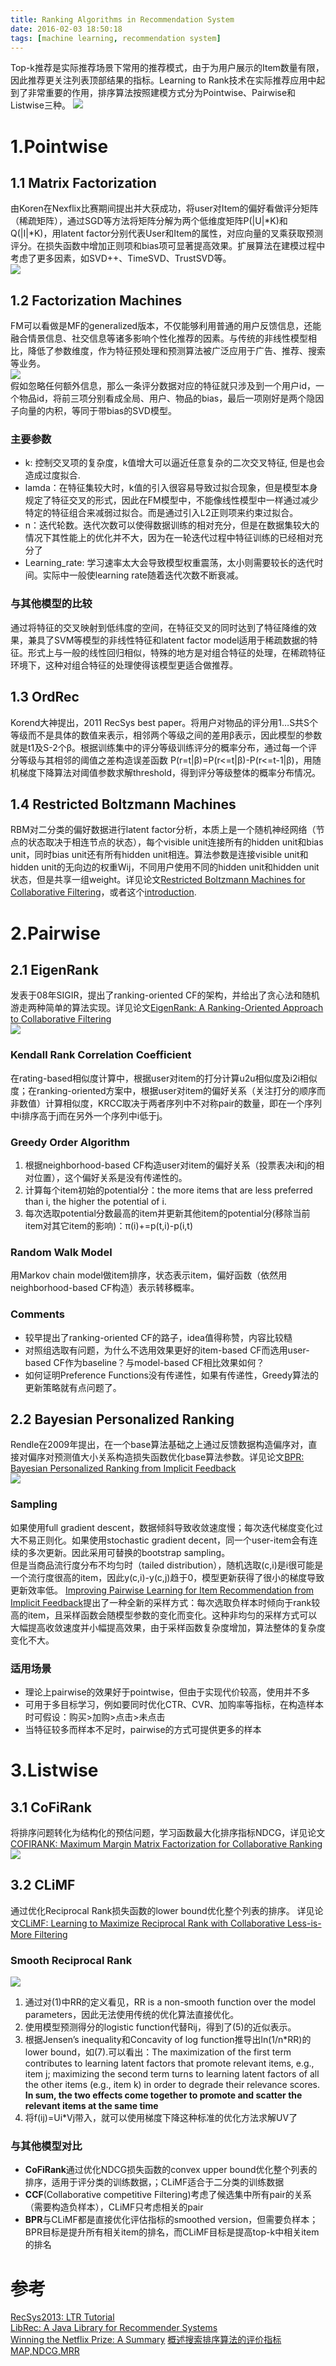 ```yaml
---
title: Ranking Algorithms in Recommendation System
date: 2016-02-03 18:50:18
tags: [machine learning, recommendation system]
---
```

Top-k推荐是实际推荐场景下常用的推荐模式，由于为用户展示的Item数量有限，因此推荐更关注列表顶部结果的指标。Learning to Rank技术在实际推荐应用中起到了非常重要的作用，排序算法按照建模方式分为Pointwise、Pairwise和Listwise三种。 
![](/img/machine_learning/recommend_ranking.PNG)    
<!-- more -->
# 1.Pointwise
## 1.1 Matrix Factorization
由Koren在Nexflix比赛期间提出并大获成功，将user对Item的偏好看做评分矩阵（稀疏矩阵），通过SGD等方法将矩阵分解为两个低维度矩阵P(|U|\*K)和Q(|I|\*K)，用latent factor分别代表User和Item的属性，对应向量的叉乘获取预测评分。在损失函数中增加正则项和bias项可显著提高效果。扩展算法在建模过程中考虑了更多因素，如SVD++、TimeSVD、TrustSVD等。   
![](/img/machine_learning/matrix_factorization.PNG)    

## 1.2 Factorization Machines
FM可以看做是MF的generalized版本，不仅能够利用普通的用户反馈信息，还能融合情景信息、社交信息等诸多影响个性化推荐的因素。与传统的非线性模型相比，降低了参数维度，作为特征预处理和预测算法被广泛应用于广告、推荐、搜索等业务。   
![](/img/machine_learning/factorization_machine.PNG)   
假如忽略任何额外信息，那么一条评分数据对应的特征就只涉及到一个用户id，一个物品id，将前三项分别看成全局、用户、物品的bias，最后一项刚好是两个隐因子向量的内积，等同于带bias的SVD模型。
### 主要参数
- k: 控制交叉项的复杂度，k值增大可以逼近任意复杂的二次交叉特征, 但是也会造成过度拟合.
- lamda：在特征集较大时，k值的引入很容易导致过拟合现象，但是模型本身规定了特征交叉的形式，因此在FM模型中，不能像线性模型中一样通过减少特定的特征组合来减弱过拟合。而是通过引入L2正则项来约束过拟合。
- n：迭代轮数。迭代次数可以使得数据训练的相对充分，但是在数据集较大的情况下其性能上的优化并不大，因为在一轮迭代过程中特征训练的已经相对充分了
- Learning_rate: 学习速率太大会导致模型权重震荡，太小则需要较长的迭代时间。实际中一般使learning rate随着迭代次数不断衰减。

### 与其他模型的比较
通过将特征的交叉映射到低纬度的空间，在特征交叉的同时达到了特征降维的效果，兼具了SVM等模型的非线性特征和latent factor model适用于稀疏数据的特征。形式上与一般的线性回归相似，特殊的地方是对组合特征的处理，在稀疏特征环境下，这种对组合特征的处理使得该模型更适合做推荐。

## 1.3 OrdRec
Korend大神提出，2011 RecSys best paper。将用户对物品的评分用1…S共S个等级而不是具体的数值来表示，相邻两个等级之间的差用β表示，因此模型的参数就是t1及S-2个β。根据训练集中的评分等级训练评分的概率分布，通过每一个评分等级与其相邻的阈值之差构造误差函数 P(r=t|β)=P(r<=t|β)-P(r<=t-1|β)，用随机梯度下降算法对阈值参数求解threshold，得到评分等级整体的概率分布情况。

## 1.4 Restricted Boltzmann Machines
RBM对二分类的偏好数据进行latent factor分析，本质上是一个随机神经网络（节点的状态取决于相连节点的状态），每个visible unit连接所有的hidden unit和bias unit，同时bias unit还有所有hidden unit相连。算法参数是连接visible unit和hidden unit的无向边的权重Wij，不同用户使用不同的hidden unit和hidden unit状态，但是共享一组weight。详见论文[Restricted Boltzmann Machines for Collaborative Filtering](http://www.machinelearning.org/proceedings/icml2007/papers/407.pdf)，或者这个[introduction](http://blog.echen.me/2011/07/18/introduction-to-restricted-boltzmann-machines).


# 2.Pairwise
## 2.1 EigenRank
发表于08年SIGIR，提出了ranking-oriented CF的架构，并给出了贪心法和随机游走两种简单的算法实现。详见论文[EigenRank: A Ranking-Oriented Approach to Collaborative Filtering](http://www.cs.ust.hk/~qyang/Docs/2008/SIGIR297-liu.pdf)   
![](/img/machine_learning/EigenRank.PNG)    
### Kendall Rank Correlation Coefficient
在rating-based相似度计算中，根据user对item的打分计算u2u相似度及i2i相似度；在ranking-oriented方案中，根据user对item的偏好关系（关注打分的顺序而非数值）计算相似度，KRCC取决于两者序列中不对称pair的数量，即在一个序列中i排序高于j而在另外一个序列中i低于j。

### Greedy Order Algorithm
1. 根据neighborhood-based CF构造user对item的偏好关系（投票表决i和j的相对位置），这个偏好关系是没有传递性的。
2. 计算每个item初始的potential分：the more items that are less preferred than i, the higher the potential of i.
3. 每次选取potential分数最高的item并更新其他item的potential分(移除当前item对其它item的影响)：π(i)+=p(t,i)-p(i,t) 

### Random Walk Model
用Markov chain model做item排序，状态表示item，偏好函数（依然用neighborhood-based CF构造）表示转移概率。 

### Comments
- 较早提出了ranking-oriented CF的路子，idea值得称赞，内容比较糙
- 对照组选取有问题，为什么不选用效果更好的item-based CF而选用user-based CF作为baseline？与model-based CF相比效果如何？
- 如何证明Preference Functions没有传递性，如果有传递性，Greedy算法的更新策略就有点问题了。

## 2.2 Bayesian Personalized Ranking
Rendle在2009年提出，在一个base算法基础之上通过反馈数据构造偏序对，直接对偏序对预测值大小关系构造损失函数优化base算法参数。详见论文[BPR: Bayesian Personalized Ranking from Implicit Feedback](http://www.ismll.uni-hildesheim.de/pub/pdfs/Rendle_et_al2009-Bayesian_Personalized_Ranking.pdf)   
![](/img/machine_learning/BPR_OPT.PNG)   
### Sampling
如果使用full gradient descent，数据倾斜导致收敛速度慢；每次迭代梯度变化过大不易正则化。如果使用stochastic gradient decent，同一个user-item会有连续的多次更新。因此采用可替换的bootstrap sampling。  
但是当商品流行度分布不均匀时（tailed distribution），随机选取(c,i)是i很可能是一个流行度很高的item，因此y(c,i)-y(c,j)趋于0，模型更新获得了很小的梯度导致更新效率低。
[Improving Pairwise Learning for Item Recommendation from Implicit Feedback](http://webia.lip6.fr/~gallinar/gallinari/uploads/Teaching/WSDM2014-rendle.pdf)提出了一种全新的采样方式：每次选取负样本时倾向于rank较高的item，且采样函数会随模型参数的变化而变化。这种非均匀的采样方式可以大幅提高收敛速度并小幅提高效果，由于采样函数复杂度增加，算法整体的复杂度变化不大。 
### 适用场景
+ 理论上pairwise的效果好于pointwise，但由于实现代价较高，使用并不多
+ 可用于多目标学习，例如要同时优化CTR、CVR、加购率等指标，在构造样本时可假设：购买>加购>点击>未点击
+ 当特征较多而样本不足时，pairwise的方式可提供更多的样本


# 3.Listwise
## 3.1 CoFiRank
将排序问题转化为结构化的预估问题，学习函数最大化排序指标NDCG，详见论文[COFIRANK: Maximum Margin Matrix Factorization for Collaborative Ranking](http://papers.nips.cc/paper/3359-cofi-rank-maximum-margin-matrix-factorization-for-collaborative-ranking.pdf)    
![](/img/machine_learning/cofirank.PNG)

## 3.2 CLiMF
通过优化Reciprocal Rank损失函数的lower bound优化整个列表的排序。 详见论文[CLiMF: Learning to Maximize Reciprocal Rank with Collaborative Less-is-More Filtering](http://www.ci.tuwien.ac.at/~alexis/Publications_files/climf-recsys12.pdf)
### Smooth Reciprocal Rank  
![](/img/machine_learning/climf_proof.PNG)   
1. 通过对(1)中RR的定义看见，RR is a non-smooth function over the model parameters，因此无法使用传统的优化算法直接优化。
2. 使用模型预测得分的logistic function代替Rij，得到了(5)的近似表示。
3. 根据Jensen’s inequality和Concavity of log function推导出ln(1/n\*RR)的lower bound，如(7).可以看出：The maximization of the first term contributes to learning latent factors that promote relevant items, e.g., item j; maximizing the second term turns to learning latent factors of all the other items (e.g., item k) in order to degrade their relevance scores. **In sum, the two effects come together to promote and scatter the relevant items at the same time**
4. 将f(ij)=Ui\*Vj带入，就可以使用梯度下降这种标准的优化方法求解UV了

### 与其他模型对比
- **CoFiRank**通过优化NDCG损失函数的convex upper bound优化整个列表的排序，适用于评分类的训练数据，；CLiMF适合于二分类的训练数据
- **CCF**(Collaborative competitive Filtering)考虑了候选集中所有pair的关系（需要构造负样本），CLiMF只考虑相关的pair
- **BPR**与CLiMF都是直接优化评估指标的smoothed version，但需要负样本；BPR目标是提升所有相关item的排名，而CLiMF目标是提高top-k中相关item的排名


# 参考
[RecSys2013: LTR Tutorial](http://www.slideshare.net/kerveros99/learning-to-rank-for-recommender-system-tutorial-acm-recsys-2013)   
[LibRec: A Java Library for Recommender Systems](http://www.librec.net)  
[Winning the Netflix Prize: A Summary](http://blog.echen.me/2011/10/24/winning-the-netflix-prize-a-summary/) 
[概述搜索排序算法的评价指标MAP,NDCG,MRR](http://eletva.com/tower/?p=159)